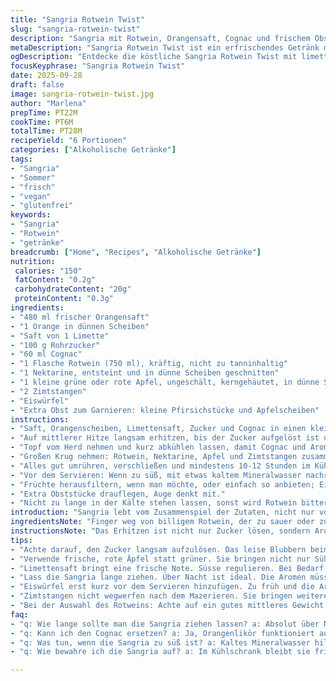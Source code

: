```yaml
---
title: "Sangria Rotwein Twist"
slug: "sangria-rotwein-twist"
description: "Sangria mit Rotwein, Orangensaft, Cognac und frischem Obst. Leicht verändert: weniger Zucker, Zitronensaft ersetzt durch Limettensaft für Frische, Pfirsiche ergänzt durch Nektarine. Längere Mazerationszeit für intensiveren Geschmack. Für etwa 1,4 Liter. Vegan, glutenfrei, ohne Milch und Ei. Mit Zimt statt klassischer Vanille, Eiswürfel zuletzt, Früchte frisch zum Servieren. Wichtig: Auf das sanfte Köcheln achten, nicht zu lange, sonst flacht das Aroma ab. Glasig glänzender Obstmix, dahinter der tiefrote Wein. Sensibel auf Süße reagieren, lieber am Ende hausgemachten Sirup nachgeben."
metaDescription: "Sangria Rotwein Twist ist ein erfrischendes Getränk mit frischen Früchten und einem Hauch von Zimt. Perfekt für den Sommer."
ogDescription: "Entdecke die köstliche Sangria Rotwein Twist mit limettfrischem Geschmack und frischen Früchten. Ideal für gesellige Abende."
focusKeyphrase: "Sangria Rotwein Twist"
date: 2025-09-28
draft: false
image: sangria-rotwein-twist.jpg
author: "Marlena"
prepTime: PT22M
cookTime: PT6M
totalTime: PT28M
recipeYield: "6 Portionen"
categories: ["Alkoholische Getränke"]
tags:
- "Sangria"
- "Sommer"
- "frisch"
- "vegan"
- "glutenfrei"
keywords:
- "Sangria"
- "Rotwein"
- "getränke"
breadcrumb: ["Home", "Recipes", "Alkoholische Getränke"]
nutrition: 
 calories: "150"
 fatContent: "0.2g"
 carbohydrateContent: "20g"
 proteinContent: "0.3g"
ingredients:
- "480 ml frischer Orangensaft"
- "1 Orange in dünnen Scheiben"
- "Saft von 1 Limette"
- "100 g Rohrzucker"
- "60 ml Cognac"
- "1 Flasche Rotwein (750 ml), kräftig, nicht zu tanninhaltig"
- "1 Nektarine, entsteint und in dünne Scheiben geschnitten"
- "1 kleine grüne oder rote Apfel, ungeschält, kerngehäutet, in dünne Scheiben"
- "2 Zimtstangen"
- "Eiswürfel"
- "Extra Obst zum Garnieren: kleine Pfirsichstücke und Apfelscheiben"
instructions:
- "Saft, Orangenscheiben, Limettensaft, Zucker und Cognac in einen kleinen Topf geben."
- "Auf mittlerer Hitze langsam erhitzen, bis der Zucker aufgelöst ist und es anfängt leicht zu blubbern. Nicht zu stark kochen, 3-4 Minuten fein simmernd, es duftet dann kräftig nach Zimt und Orange."
- "Topf vom Herd nehmen und kurz abkühlen lassen, damit Cognac und Aromen sich verbinden, aber noch warm."
- "Großen Krug nehmen: Rotwein, Nektarine, Apfel und Zimtstangen zusammen hinein, dann den leicht abgekühlten Sirup eingießen."
- "Alles gut umrühren, verschließen und mindestens 10-12 Stunden im Kühlschrank ziehen lassen – über Nacht wäre ideal, das Obst entfaltet sich voll."
- "Vor dem Servieren: Wenn zu süß, mit etwas kaltem Mineralwasser nachregulieren, so verliert es Schwere."
- "Früchte herausfiltern, wenn man möchte, oder einfach so anbieten; Eiswürfel frisch dazugeben, gerade genug, damit es kalt bleibt ohne zu verwässern."
- "Extra Obststücke drauflegen, Auge denkt mit."
- "Nicht zu lange in der Kälte stehen lassen, sonst wird Rotwein bitter. Sofort genießen."
introduction: "Sangria lebt vom Zusammenspiel der Zutaten, nicht nur vom Rotwein. Früchte geben Textur und Aromenspiel, Cognac eine Tiefe, Zucker balanciert Säure und herbheit. Limette statt Zitrone bringt eine frischere, fast minzige Note, die mich überraschend überzeugt hat bei mehreren Versuchen. Ich habe gelernt, dass kurz köcheln den Zucker besser auflöst und intensive Aromen entfaltet, ohne nach Kochtopf zu schmecken. Hitze ist hier auch ein Aktivator für die Geschmacksketten, trotzdem vorsichtig sein und nicht überhitzen. Dann die lange Mazeration im Kühlschrank, wo sich alles harmonisiert. Obst nicht zu weich, sonst wird die Farbe trüb und die Textur matschig. Die Eiswürfel am Ende sind der Schlüssel fürs richtige Temperaturempfinden – kalte Sangria aber keine verwässerte."
ingredientsNote: "Finger weg von billigem Rotwein, der zu sauer oder zu tanninhaltig ist. Faustregel: Mittelschwer, rotfruchtig, kein Barrique-Übermaß. Cognac kann durch Orangenlikör ersetzt werden, dann Geschmack nochmal anders. Zucker ist variabel, bei mir weniger, wer Süße will, lieber nachträglich Sirup zufügen, so steuert man genau. Limettensaft statt Zitrone bringt Frische, hat aber weniger Säure, passt gut zu Süße. Für Obst nutze ich stets frische, reife Nektarinen, vollmundiger als Pfirsich, aber ähnlich. Zimtstangen geben die Tiefe, Vanille wollte ich vermeiden, wirkt oft künstlich. Eiswürfel - gefrorene Weinwürfel sind genial, denn Wasser verwässert nicht. Perfekt bei großen Mengen."
instructionsNote: "Das Erhitzen ist nicht nur Zucker lösen, sondern Aroma entfalten – gerade langsam und nicht zu heiß, das ist Stand der Erfahrung. Beim Abkühlen auf Temperatur achten, sonst Cognac verliert zu viel Alkohol und Geschmack. Rühren gut, damit Zucker gleichmäßig verteilt wird. Dann frischer Rotwein und Früchte in großen Krug, so bleiben alle Zutaten locker. Zimtstangen wirklich drinlassen, zieht mit, verrührt sich mit Fruchtaromen, kann aber raus, wenn zu dominant. Wichtig: lange ziehen lassen, mindestens zehn Stunden, besser zwölf. Die Sangria dickt etwas mit, Farbe verschiebt sich, leichte Trübung ist gut. Früchte, besonders Apfel, sollen knackig bleiben, sonst bitter. Vor dem Servieren filtrieren oder nicht – Geschmackssache. Eiswürfel nie rein bei der Mazeration, sonst zu kalt, keine Reaktion. Zum Servieren: viel Obst und Eiswürfel – frisches Erlebnis, perfekt an heißen Tagen. Ein Tipp: Wenn kein Cognac, ein guter Orangenlikör oder brand lässt alternativ auch Kraft reinbringen, aber weniger Hitze dann wählen."
tips:
- "Achte darauf, den Zucker langsam aufzulösen. Das leise Blubbern beim Erhitzen ist ein guter Hinweis. Dann kannst du die Aromen freisetzen. Zimt entfaltet sich gut bei niedriger Hitze."
- "Verwende frische, rote Äpfel statt grüner. Sie bringen nicht nur Süße, sondern auch eine schöne Knackigkeit. Obst sollte nicht matschig sein. So bleibt die Farbe lebendig."
- "Limettensaft bringt eine frische Note. Süsse regulieren. Bei Bedarf kann man auch nach dem Mazerieren Sirup hinzufügen. So hast du mehr Kontrolle. Schmeckte mir oft besser."
- "Lass die Sangria lange ziehen. Über Nacht ist ideal. Die Aromen müssen sich entfalten. Kurze Zeit bringt nicht den vollen Geschmack. Frische Früchte zeigen sich von der besten Seite."
- "Eiswürfel erst kurz vor dem Servieren hinzufügen. Zu früh und die Aromen gehen verloren. Gefrorene Weinwürfel können auch gut sein. Sie verwässern nicht."
- "Zimtstangen nicht wegwerfen nach dem Mazerieren. Sie bringen weitere Tiefe ins Getränk. Ebenso können frische Kräuter wie Minze hinzugefügt werden für mehr Frische."
- "Bei der Auswahl des Rotweins: Achte auf ein gutes mittleres Gewicht. Zu schweren Wein wird es überladen. Barriqueweine sind oft zu intensiv in der Geschmack. "
faq:
- "q: Wie lange sollte man die Sangria ziehen lassen? a: Absolut über Nacht. Aromen brauchen Zeit. Je länger, desto intensiver. Obst muss knackig bleiben."
- "q: Kann ich den Cognac ersetzen? a: Ja, Orangenlikör funktioniert auch. Achte auf die Hitze. Weniger Hitze bringt mehr Geschmack. Versuch auch andere Spirits."
- "q: Was tun, wenn die Sangria zu süß ist? a: Kaltes Mineralwasser hilft. Schmeckt frischer. Alternativ kann man Limettensaft nachgeben. So regulierst du die Süße."
- "q: Wie bewahre ich die Sangria auf? a: Im Kühlschrank bleibt sie frisch. Am besten in einem Glasbehälter. Aber nicht länger als zwei Tage. Geschmack verändert sich."

---
```

